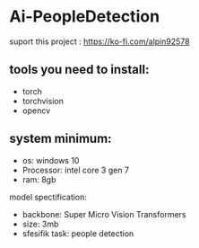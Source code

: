 # Ai-PeopleDetection

suport this project : https://ko-fi.com/alpin92578

tools you need to install:
-------------------------
  - torch
  - torchvision
  - opencv
    
system minimum:
-----------------
- os: windows 10
- Processor: intel core 3 gen 7
- ram: 8gb

model spectification:
- backbone: Super Micro Vision Transformers
- size: 3mb
- sfesifik task: people detection
  
